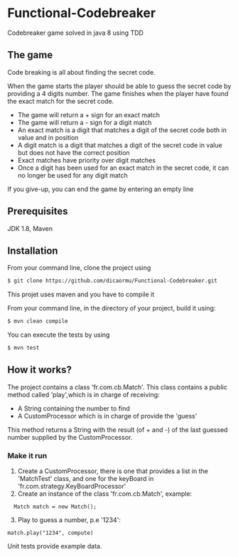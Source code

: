 # Functional-Codebreaker

Codebreaker game solved in java 8 using TDD

## The game

Code breaking is all about finding the secret code.

When the game starts the player should be able to guess the secret code by providing a 4 digits number. 
The game finishes when the player have found the exact match for the secret code.

- The game will return a + sign for an exact match
- The game will return a - sign for a digit match
- An exact match is a digit that matches a digit of the secret code both in value and in position
- A digit match is a digit that matches a digit of the secret code in value but does not have the correct position
- Exact matches have priority over digit matches
- Once a digit has been used for an exact match in the secret code, it can no longer be used for any digit match

If you give-up, you can end the game by entering an empty line

## Prerequisites
JDK 1.8, Maven

## Installation

From your command line, clone the project using

```sh
$ git clone https://github.com/dicaormu/Functional-Codebreaker.git
```

This projet uses maven and you have to compile it

From your command line, in the directory of your project, build it using:

```sh
$ mvn clean compile
```
You can execute the tests by using

```sh
$ mvn test
```

## How it works?
The project contains a class 'fr.com.cb.Match'. This class contains a public method called 'play',which is in charge of receiving:

- A String containing the number to find
- A CustomProcessor which is in charge of provide the 'guess'

This method returns a String with the result (of + and -) of the last guessed number supplied by the CustomProcessor.

### Make it run
1. Create a CustomProcessor, there is one that provides a list in the 'MatchTest' class, and one for the keyBoard in 'fr.com.strategy.KeyBoardProcessor'
2. Create an instance of the class 'fr.com.cb.Match', example:

 ```
   Match match = new Match();
 ```
3. Play to guess a number, p.e '1234':

 ```
match.play("1234", compute)
 ```
   
Unit tests provide example data.
